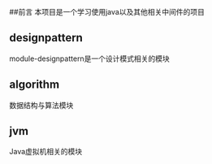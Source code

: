 ##前言
本项目是一个学习使用java以及其他相关中间件的项目

## designpattern
module-designpattern是一个设计模式相关的模块

## algorithm
数据结构与算法模块

## jvm
Java虚拟机相关的模块

